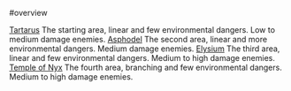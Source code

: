 #overview 

[Tartarus](Areas/Tartarus.md)
The starting area, linear and few environmental dangers. Low to medium damage enemies.
[Asphodel](Areas/Asphodel.md)
The second area, linear and more environmental dangers. Medium damage enemies.
[Elysium](Areas/Elysium.md)
The third area, linear and few environmental dangers. Medium to high damage enemies.
[Temple of Nyx](Temple%20of%20Styx.md)
The fourth area, branching and few environmental dangers. Medium to high damage enemies.
